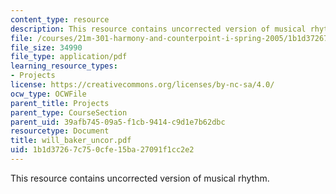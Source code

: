```yaml
---
content_type: resource
description: This resource contains uncorrected version of musical rhythm.
file: /courses/21m-301-harmony-and-counterpoint-i-spring-2005/1b1d37267c750cfe15ba27091f1cc2e2_will_baker_uncor.pdf
file_size: 34990
file_type: application/pdf
learning_resource_types:
- Projects
license: https://creativecommons.org/licenses/by-nc-sa/4.0/
ocw_type: OCWFile
parent_title: Projects
parent_type: CourseSection
parent_uid: 39afb745-09a5-f1cb-9414-c9d1e7b62dbc
resourcetype: Document
title: will_baker_uncor.pdf
uid: 1b1d3726-7c75-0cfe-15ba-27091f1cc2e2
---
```

This resource contains uncorrected version of musical rhythm.